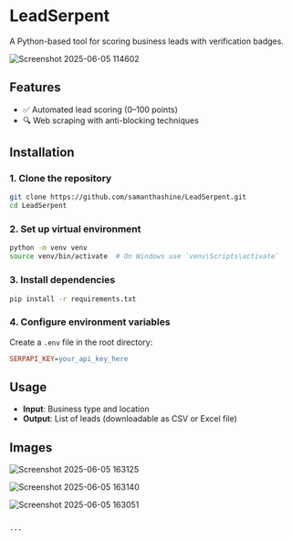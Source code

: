 
# LeadSerpent

A Python-based tool for scoring business leads with verification badges.

![Screenshot 2025-06-05 114602](https://github.com/user-attachments/assets/f32cee2c-471f-4f4c-aee3-34fbcd88da22)

## Features

- ✅ Automated lead scoring (0–100 points)
- 🔍 Web scraping with anti-blocking techniques

## Installation

### 1. Clone the repository

```bash
git clone https://github.com/samanthashine/LeadSerpent.git
cd LeadSerpent
````

### 2. Set up virtual environment

```bash
python -m venv venv
source venv/bin/activate  # On Windows use `venv\Scripts\activate`
```

### 3. Install dependencies

```bash
pip install -r requirements.txt
```

### 4. Configure environment variables

Create a `.env` file in the root directory:

```ini
SERPAPI_KEY=your_api_key_here
```

## Usage

* **Input**: Business type and location
* **Output**: List of leads (downloadable as CSV or Excel file)

## Images

![Screenshot 2025-06-05 163125](https://github.com/user-attachments/assets/98927851-e315-46a3-945e-e9793f829c29)

![Screenshot 2025-06-05 163140](https://github.com/user-attachments/assets/151514a9-2200-459d-9e41-a2cf2c0da049)

![Screenshot 2025-06-05 163051](https://github.com/user-attachments/assets/6accd117-7a82-4f08-bf6c-f8626f2bafea)

```

---
